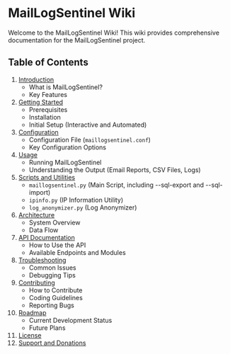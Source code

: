 # MailLogSentinel Wiki

Welcome to the MailLogSentinel Wiki! This wiki provides comprehensive documentation for the MailLogSentinel project.

## Table of Contents

1.  [Introduction](Introduction)
    *   What is MailLogSentinel?
    *   Key Features
2.  [Getting Started](Getting-Started)
    *   Prerequisites
    *   Installation
    *   Initial Setup (Interactive and Automated)
3.  [Configuration](Configuration)
    *   Configuration File (`maillogsentinel.conf`)
    *   Key Configuration Options
4.  [Usage](Usage)
    *   Running MailLogSentinel
    *   Understanding the Output (Email Reports, CSV Files, Logs)
5.  [Scripts and Utilities](Scripts-and-Utilities)
    *   `maillogsentinel.py` (Main Script, including --sql-export and --sql-import)
    *   `ipinfo.py` (IP Information Utility)
    *   `log_anonymizer.py` (Log Anonymizer)
6.  [Architecture](Architecture)
    *   System Overview
    *   Data Flow
7.  [API Documentation](API-Documentation)
    *   How to Use the API
    *   Available Endpoints and Modules
8.  [Troubleshooting](Troubleshooting)
    *   Common Issues
    *   Debugging Tips
9.  [Contributing](Contributing)
    *   How to Contribute
    *   Coding Guidelines
    *   Reporting Bugs
10. [Roadmap](Roadmap)
    *   Current Development Status
    *   Future Plans
11. [License](License)
12. [Support and Donations](Support-and-Donations)
